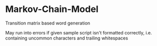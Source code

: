 # Markov-Chain-Model
Transition matrix based word generation

May run into errors if given sample script isn't formatted correctly, i.e. containing uncommon characters and trailing whitespaces
